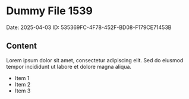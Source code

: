 # Dummy File 1539

Date: 2025-04-03
ID: 535369FC-4F78-452F-BD08-F179CE71453B

## Content

Lorem ipsum dolor sit amet, consectetur adipiscing elit.
Sed do eiusmod tempor incididunt ut labore et dolore magna aliqua.

* Item 1
* Item 2
* Item 3
